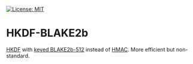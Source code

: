 [![License: MIT](https://img.shields.io/badge/License-MIT-blue.svg)](https://github.com/samuel-lucas6/HKDF-BLAKE2b/blob/main/LICENSE)

# HKDF-BLAKE2b

[HKDF](https://www.rfc-editor.org/rfc/rfc5869) with [keyed BLAKE2b-512](https://www.rfc-editor.org/rfc/rfc7693) instead of [HMAC](https://www.rfc-editor.org/rfc/rfc2104). More efficient but non-standard.
